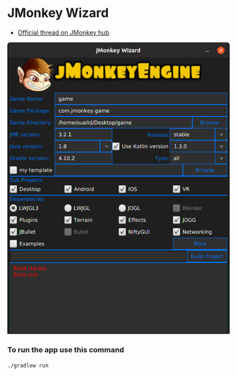 # JMonkey Wizard

* [Official thread on JMonkey hub](https://hub.jmonkeyengine.org/t/jmonkey-wizard/39989)

![JMonkey wizard](JMonkey%20Wizard.png)

### To run the app use this command
```./gradlew run```

